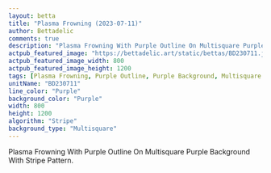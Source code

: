 ```yaml
---
layout: betta
title: "Plasma Frowning (2023-07-11)"
author: Bettadelic
comments: true
description: "Plasma Frowning With Purple Outline On Multisquare Purple Background With Stripe Pattern."
actpub_featured_image: "https://bettadelic.art/static/bettas/BD230711.jpg"
actpub_featured_image_width: 800
actpub_featured_image_height: 1200
tags: [Plasma Frowning, Purple Outline, Purple Background, Multisquare Background Pattern, Stripe Pattern, July 2023]
unitName: "BD230711"
line_color: "Purple"
background_color: "Purple"
width: 800
height: 1200
algorithm: "Stripe"
background_type: "Multisquare"
---
```


Plasma Frowning With Purple Outline On Multisquare Purple Background With Stripe Pattern.

